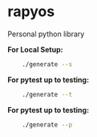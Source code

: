 # rapyos
Personal python library


**For Local Setup:** 

```bash
	./generate --s
````

**For pytest up to testing:** 

```bash
	./generate --t
```

**For pytest up to testing:** 

```bash
	./generate --p
```
